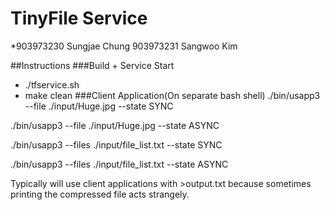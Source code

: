 # TinyFile Service
*903973230 Sungjae Chung 903973231 Sangwoo Kim

##Instructions
###Build + Service Start
* ./tfservice.sh
*  make clean
###Client Application(On separate bash shell)
./bin/usapp3 --file ./input/Huge.jpg --state SYNC

./bin/usapp3 --file ./input/Huge.jpg --state ASYNC

./bin/usapp3 --files ./input/file_list.txt --state SYNC

./bin/usapp3 --files ./input/file_list.txt --state ASYNC

Typically will use client applications with >output.txt because sometimes printing the compressed file acts strangely.  
